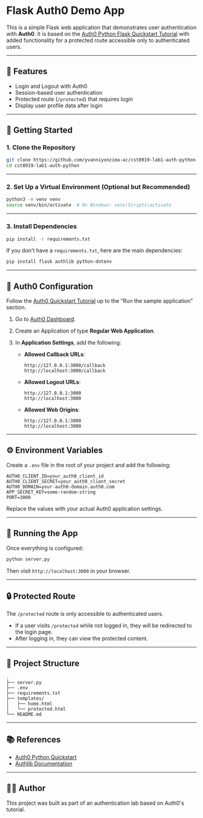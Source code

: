 
# Flask Auth0 Demo App

This is a simple Flask web application that demonstrates user authentication with **Auth0**. It is based on the [Auth0 Python Flask Quickstart Tutorial](https://auth0.com/docs/quickstart/webapp/python#configure-auth0) with added functionality for a protected route accessible only to authenticated users.

---

## 🧩 Features

- Login and Logout with Auth0
- Session-based user authentication
- Protected route (`/protected`) that requires login
- Display user profile data after login

---

## 🚀 Getting Started

### 1. Clone the Repository

```bash
git clone https://github.com/yvanniyonzima-ac/cst8919-lab1-auth-python.git
cd cst8919-lab1-auth-python
```

---

### 2. Set Up a Virtual Environment (Optional but Recommended)

```bash
python3 -m venv venv
source venv/bin/activate  # On Windows: venv\Scripts\activate
```

---

### 3. Install Dependencies

```bash
pip install -r requirements.txt
```

If you don't have a `requirements.txt`, here are the main dependencies:

```bash
pip install flask authlib python-dotenv
```

---

## 🔐 Auth0 Configuration

Follow the [Auth0 Quickstart Tutorial](https://auth0.com/docs/quickstart/webapp/python#configure-auth0) up to the "Run the sample application" section.

1. Go to [Auth0 Dashboard](https://manage.auth0.com/).
2. Create an Application of type **Regular Web Application**.
3. In **Application Settings**, add the following:

   - **Allowed Callback URLs**:  
     ```
     http://127.0.0.1:3000/callback
     http://localhost:3000/callback
     ```
   - **Allowed Logout URLs**:  
     ```
     http://127.0.0.1:3000
     http://localhost:3000
     ```
   - **Allowed Web Origins**:  
     ```
     http://127.0.0.1:3000
     http://localhost:3000
     ```

---

## ⚙️ Environment Variables

Create a `.env` file in the root of your project and add the following:

```env
AUTH0_CLIENT_ID=your_auth0_client_id
AUTH0_CLIENT_SECRET=your_auth0_client_secret
AUTH0_DOMAIN=your-auth0-domain.auth0.com
APP_SECRET_KEY=some-random-string
PORT=3000
```

Replace the values with your actual Auth0 application settings.

---

## 🏃 Running the App

Once everything is configured:

```bash
python server.py
```

Then visit `http://localhost:3000` in your browser.

---

## 🔒 Protected Route

The `/protected` route is only accessible to authenticated users.

- If a user visits `/protected` while not logged in, they will be redirected to the login page.
- After logging in, they can view the protected content.

---

## 📂 Project Structure

```
.
├── server.py
├── .env
├── requirements.txt
├── templates/
│   ├── home.html
│   └── protected.html
└── README.md
```

---

## 📚 References

- [Auth0 Python Quickstart](https://auth0.com/docs/quickstart/webapp/python)
- [Authlib Documentation](https://docs.authlib.org/)

---

## 🧑‍💻 Author

This project was built as part of an authentication lab based on Auth0's tutorial.
